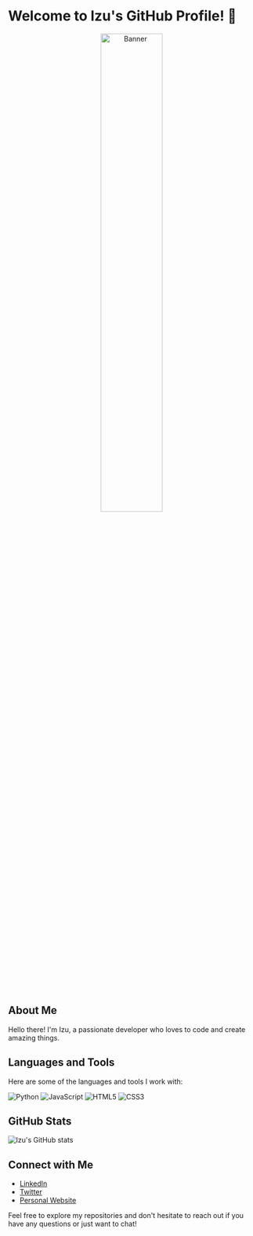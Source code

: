 # Welcome to Izu's GitHub Profile! 👻

<div align="center">
  <img src="https://i.pinimg.com/564x/ca/97/48/ca9748127458a6ec8dbe528c841f1a51.jpg" alt="Banner" width="50%" height="auto" style="max-width: 800px; height: auto;">
</div>

## About Me

Hello there! I'm Izu, a passionate developer who loves to code and create amazing things.

## Languages and Tools

Here are some of the languages and tools I work with:

![Python](https://img.shields.io/badge/-Python-3776AB?style=flat-square&logo=Python&logoColor=white)
![JavaScript](https://img.shields.io/badge/-JavaScript-F7DF1E?style=flat-square&logo=JavaScript&logoColor=black)
![HTML5](https://img.shields.io/badge/-HTML5-E34F26?style=flat-square&logo=HTML5&logoColor=white)
![CSS3](https://img.shields.io/badge/-CSS3-1572B6?style=flat-square&logo=CSS3&logoColor=white)
<!-- Add or remove languages as needed -->

## GitHub Stats

![Izu's GitHub stats](https://github-readme-stats.vercel.app/api?username=izuwashere&show_icons=true&theme=radical)

## Connect with Me

- [LinkedIn](https://www.linkedin.com/in/yourusername)
- [Twitter](https://twitter.com/yourusername)
- [Personal Website](https://www.yourwebsite.com)

Feel free to explore my repositories and don't hesitate to reach out if you have any questions or just want to chat!
